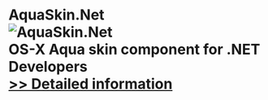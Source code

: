 # AquaSkin.Net<br />![AquaSkin.Net](https://mycommerce.akamaized.net/api/pimages/P300236397/BIG/300236397.JPG)<br />OS-X Aqua skin component for .NET Developers<br />[>> Detailed information](https://secure.shareit.com/shareit/product.html?productid=300236397&affiliateid=200057808)